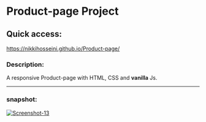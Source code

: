 

# Product-page Project


## Quick access:

https://nikkihosseini.github.io/Product-page/

### Description:
A responsive Product-page with HTML, CSS and **vanilla** Js.

---
### snapshot:
<a href="https://ibb.co/4ppM8wC"><img src="https://i.ibb.co/KWW72cB/Screenshot-13.png" alt="Screenshot-13" border="0"></a>
